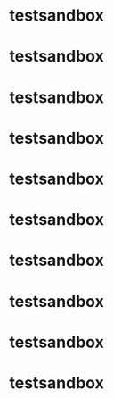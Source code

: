 # testsandbox
# testsandbox
# testsandbox
# testsandbox
# testsandbox
# testsandbox
# testsandbox
# testsandbox
# testsandbox
# testsandbox
